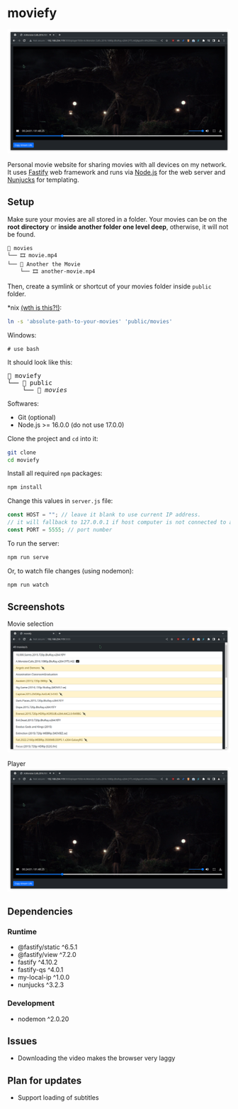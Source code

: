 # moviefy

![player](_git/screenshot%201.png)

Personal movie website for sharing movies with all devices on my network. It uses [Fastify](https://www.fastify.io/) web framework and runs via [Node.js](https://nodejs.org/en/) for the web server and [Nunjucks](https://mozilla.github.io/nunjucks/) for templating.

## Setup

Make sure your movies are all stored in a folder. Your movies can be on the **root directory** or **inside another folder one level deep**, otherwise, it will not be found.

```
📂 movies
└── 🎞️ movie.mp4
└── 📂 Another the Movie
    └── 🎞️ another-movie.mp4
```

Then, create a symlink or shortcut of your movies folder inside `public` folder.

\*nix [(wth is this?!)](https://en.wikipedia.org/wiki/Unix-like#cite_ref-jargonfile_UNasteriskX_2-0):

```sh
ln -s 'absolute-path-to-your-movies' 'public/movies'
```

Windows:

```batch
# use bash
```

It should look like this:

<pre>
📂 moviefy
└── 📂 public
    └── 🔗 <i>movies</i>
</pre>

Softwares:

- Git (optional)
- Node.js >= 16.0.0 (do not use 17.0.0)

Clone the project and `cd` into it:

```sh
git clone
cd moviefy
```

Install all required `npm` packages:

```sh
npm install
```

Change this values in `server.js` file:

```js
const HOST = ""; // leave it blank to use current IP address.
// it will fallback to 127.0.0.1 if host computer is not connected to a network
const PORT = 5555; // port number
```

To run the server:

```sh
npm run serve
```

Or, to watch file changes (using nodemon):

```sh
npm run watch
```

## Screenshots

Movie selection
![player](_git/screenshot%202.png)

Player
![player](_git/screenshot%201.png)

## Dependencies

### Runtime

- @fastify/static ^6.5.1
- @fastify/view ^7.2.0
- fastify ^4.10.2
- fastify-qs ^4.0.1
- my-local-ip ^1.0.0
- nunjucks ^3.2.3

### Development

- nodemon ^2.0.20

## Issues

- Downloading the video makes the browser very laggy

## Plan for updates

- Support loading of subtitles
